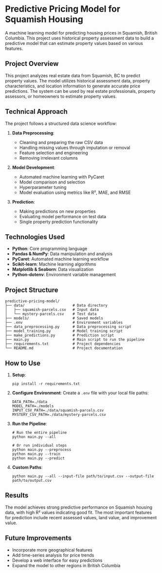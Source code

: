 # Predictive Pricing Model for Squamish Housing

A machine learning model for predicting housing prices in Squamish, British Columbia. This project uses historical property assessment data to build a predictive model that can estimate property values based on various features.

## Project Overview

This project analyzes real estate data from Squamish, BC to predict property values. The model utilizes historical assessment data, property characteristics, and location information to generate accurate price predictions. The system can be used by real estate professionals, property assessors, or homeowners to estimate property values.

## Technical Approach

The project follows a structured data science workflow:

1. **Data Preprocessing**: 
   - Cleaning and preparing the raw CSV data
   - Handling missing values through imputation or removal
   - Feature selection and engineering
   - Removing irrelevant columns

2. **Model Development**:
   - Automated machine learning with PyCaret
   - Model comparison and selection
   - Hyperparameter tuning
   - Model evaluation using metrics like R², MAE, and RMSE

3. **Prediction**:
   - Making predictions on new properties
   - Evaluating model performance on test data
   - Single property prediction functionality

## Technologies Used

- **Python**: Core programming language
- **Pandas & NumPy**: Data manipulation and analysis
- **PyCaret**: Automated machine learning workflow
- **Scikit-learn**: Machine learning algorithms
- **Matplotlib & Seaborn**: Data visualization
- **Python-dotenv**: Environment variable management

## Project Structure

```
predictive-pricing-model/
├── data/                      # Data directory
│   ├── squamish-parcels.csv   # Input data
│   └── mystery-parcels.csv    # Test data
├── models/                    # Saved models
├── .env                       # Environment variables
├── data_preprocessing.py      # Data preprocessing script
├── model_training.py          # Model training script
├── make_predictions.py        # Prediction script
├── main.py                    # Main script to run the pipeline
├── requirements.txt           # Project dependencies
└── README.md                  # Project documentation
```

## How to Use

1. **Setup**:
   ```
   pip install -r requirements.txt
   ```

2. **Configure Environment**:
   Create a `.env` file with your local file paths:
   ```
   DATA_PATH=./data
   MODEL_PATH=./models
   INPUT_CSV_PATH=./data/squamish-parcels.csv
   MYSTERY_CSV_PATH=./data/mystery-parcels.csv
   ```

3. **Run the Pipeline**:
   ```
   # Run the entire pipeline
   python main.py --all
   
   # Or run individual steps
   python main.py --preprocess
   python main.py --train
   python main.py --predict
   ```

4. **Custom Paths**:
   ```
   python main.py --all --input-file path/to/input.csv --output-file path/to/output.csv
   ```

## Results

The model achieves strong predictive performance on Squamish housing data, with high R² values indicating good fit. The most important features for prediction include recent assessed values, land value, and improvement value.

## Future Improvements

- Incorporate more geographical features
- Add time-series analysis for price trends
- Develop a web interface for easy predictions
- Expand the model to other regions in British Columbia

